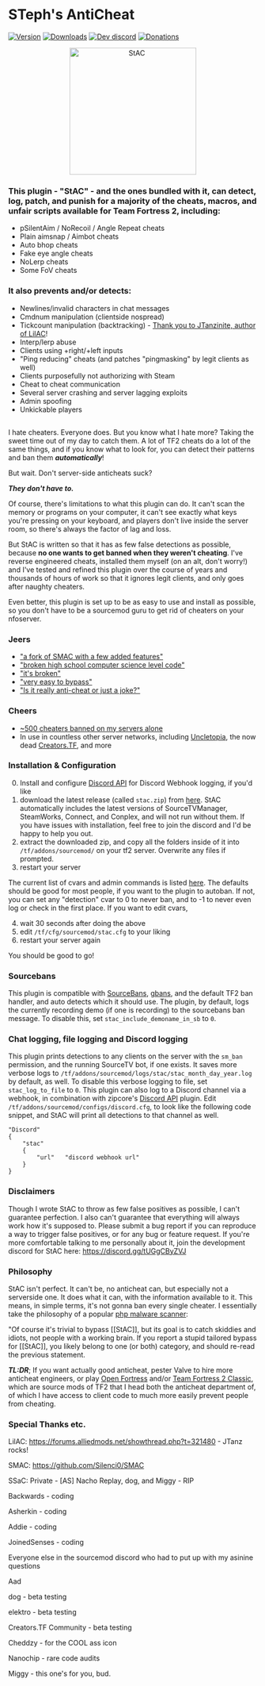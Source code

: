 <h1>  STeph's AntiCheat </h1>




[![Version](https://img.shields.io/github/v/release/sapphonie/StAC-TF2?color=98FB98&style=for-the-badge)](https://github.com/sapphonie/StAC-tf2/releases/latest)
[![Downloads](https://img.shields.io/github/downloads/sapphonie/Stac-TF2/total?color=%239370D8&label=Downloads%20since%20v5&style=for-the-badge)](https://github.com/sapphonie/StAC-tf2/releases/latest)
[![Dev discord](https://img.shields.io/badge/Dev%20discord-%23StAC-7289DA?style=for-the-badge&logo=discord)](https://discord.gg/tUGgCByZVJ)
[![Donations](https://img.shields.io/badge/Support%20me-here!%20:\)-1F1F2A?style=for-the-badge)](https://sappho.io/donate)

<div align="center">
<img src="https://i.imgur.com/RKRaLPl.png" alt="StAC" width="256" style="float: center;"/>
</div>

### This plugin - "StAC" - and the ones bundled with it, can detect, log, patch, and punish for a majority of the cheats, macros, and unfair scripts available for Team Fortress 2, including:
- pSilentAim / NoRecoil / Angle Repeat cheats
- Plain aimsnap / Aimbot cheats
- Auto bhop cheats
- Fake eye angle cheats
- NoLerp cheats
- Some FoV cheats
### It also prevents and/or detects:
- Newlines/invalid characters in chat messages
- Cmdnum manipulation (clientside nospread)
- Tickcount manipulation (backtracking) - [Thank you to JTanzinite, author of LilAC](https://github.com/J-Tanzanite/Backtrack-Patch)!
- Interp/lerp abuse
- Clients using +right/+left inputs
- "Ping reducing" cheats (and patches "pingmasking" by legit clients as well)
- Clients purposefully not authorizing with Steam
- Cheat to cheat communication
- Several server crashing and server lagging exploits
- Admin spoofing
- Unkickable players

##
I hate cheaters. Everyone does. But you know what I hate more? Taking the sweet time out of my day to catch them. A lot of TF2 cheats do a lot of the same things, and if you know what to look for, you can detect their patterns and ban them ***automatically***!

But wait. Don't server-side anticheats suck?

***They don't have to.***

Of course, there's limitations to what this plugin can do. It can't scan the memory or programs on your computer, it can't see exactly what keys you're pressing on your keyboard, and players don't live inside the server room, so there's always the factor of lag and loss. 

But StAC is written so that it has as few false detections as possible, because **no one wants to get banned when they weren't cheating**. I've reverse engineered cheats, installed them myself (on an alt, don't worry!) and I've tested and refined this plugin over the course of years and thousands of hours of work so that it ignores legit clients, and only goes after naughty cheaters.

Even better, this plugin is set up to be as easy to use and install as possible, so you don't have to be a sourcemod guru to get rid of cheaters on your nfoserver.

### Jeers
- ["a fork of SMAC with a few added features"](https://canary.discord.com/channels/875964612233801748/880689027089584198/927463760547938325)
- ["broken high school computer science level code"](https://www.teamfortress.tv/post/1066189/savetf2)
- ["it's broken"](https://github.com/sapphonie/StAC-tf2/issues/95)
- ["very easy to bypass"](https://canary.discord.com/channels/335290997317697536/335291251937116167/976374661602476052)
- ["Is it really anti-cheat or just a joke?"](https://canary.discord.com/channels/335290997317697536/335291251937116167/976375279276666880)

### Cheers
- [~500 cheaters banned on my servers alone](https://sappho.io/bans/index.php?p=banlist&searchText=StAC&Submit=Search)
- In use in countless other server networks, including [Uncletopia](https://uncletopia.com), the now dead [Creators.TF](https://creators.tf), and more

### Installation & Configuration

0) Install and configure [Discord API](https://forums.alliedmods.net/showthread.php?t=292663) for Discord Webhook logging, if you'd like
1) download the latest release (called `stac.zip`) from [here](https://github.com/sapphonie/StAC-tf2/releases/latest). StAC automatically includes the latest versions of SourceTVManager, SteamWorks, Connect, and Conplex, and will not run without them. If you have issues with installation, feel free to join the discord and I'd be happy to help you out.
2) extract the downloaded zip, and copy all the folders inside of it into `/tf/addons/sourcemod/` on your tf2 server. Overwrite any files if prompted.
3) restart your server

The current list of cvars and admin commands is listed [here](cvars.md). The defaults should be good for most people, if you want to the plugin to autoban. If not, you can set any "detection" cvar to 0 to never ban, and to -1 to never even log or check in the first place. If you want to edit cvars,

4) wait 30 seconds after doing the above
5) edit `/tf/cfg/sourcemod/stac.cfg` to your liking
6) restart your server again

You should be good to go!

### Sourcebans
This plugin is compatible with [SourceBans](https://sbpp.dev/), [gbans](https://github.com/leighmacdonald/gbans), and the default TF2 ban handler, and auto detects which it should use. The plugin, by default, logs the currently recording demo (if one is recording) to the sourcebans ban message. To disable this, set `stac_include_demoname_in_sb` to `0`.

### Chat logging, file logging and Discord logging
This plugin prints detections to any clients on the server with the `sm_ban` permission, and the running SourceTV bot, if one exists. It saves more verbose logs to `/tf/addons/sourcemod/logs/stac/stac_month_day_year.log` by default, as well. To disable this verbose logging to file, set `stac_log_to_file` to `0`. This plugin can also log to a Discord channel via a webhook, in combination with zipcore's [Discord API](https://forums.alliedmods.net/showthread.php?t=292663) plugin. Edit `/tf/addons/sourcemod/configs/discord.cfg`, to look like the following code snippet, and StAC will print all detections to that channel as well.

```
"Discord"
{
    "stac"
    {
        "url"   "discord webhook url"
    }
}
```

### Disclaimers
Though I wrote StAC to throw as few false positives as possible, I can't guarantee perfection. I also can't guarantee that everything will always work how it's supposed to. Please submit a bug report if you can reproduce a way to trigger false positives, or for any bug or feature request. If you're more comfortable talking to me personally about it, join the development discord for StAC here: https://discord.gg/tUGgCByZVJ

### Philosophy
StAC isn't perfect. It can't be, no anticheat can, but especially not a serverside one. It does what it can, with the information available to it. This means, in simple terms, it's not gonna ban every single cheater. I essentially take the philosophy of a popular [php malware scanner](https://github.com/nbs-system/php-malware-finder/#what-does-it-detect):

"Of course it's trivial to bypass [[StAC]], but its goal is to catch skiddies and idiots, not people with a working brain. If you report a stupid tailored bypass for [[StAC]], you likely belong to one (or both) category, and should re-read the previous statement.

***TL:DR***; If you want actually good anticheat, pester Valve to hire more anticheat engineers, or play [Open Fortress](https://openfortress.fun) and/or [Team Fortress 2 Classic](https://tf2classic.com), which are source mods of TF2 that I head both the anticheat department of, of which I have access to client code to much more easily prevent people from cheating.

### Special Thanks etc.

LilAC: https://forums.alliedmods.net/showthread.php?t=321480 - JTanz rocks!

SMAC: https://github.com/Silenci0/SMAC

SSaC: Private - [AS] Nacho Replay, dog, and Miggy - RIP

Backwards - coding

Asherkin - coding

Addie - coding

JoinedSenses - coding

Everyone else in the sourcemod discord who had to put up with my asinine questions

Aad

dog - beta testing

elektro - beta testing

Creators.TF Community - beta testing

Cheddzy - for the COOL ass icon

Nanochip - rare code audits

Miggy - this one's for you, bud.
